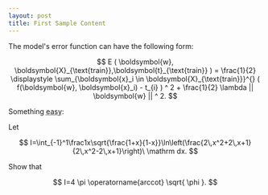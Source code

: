 ```yaml
---
layout: post
title: First Sample Content
---
```


The model's error function can have the following form:

$$
    E ( \boldsymbol{w}, \boldsymbol{X}_{\text{train}},\boldsymbol{t}_{\text{train}} ) = \frac{1}{2} \displaystyle \sum_{\boldsymbol{x}_i \in \boldsymbol{X}_{\text{train}}}^{} ( f(\boldsymbol{w}, \boldsymbol{x}_i) - t_{i} ) ^ 2 + \frac{1}{2} \lambda || \boldsymbol{w} || ^ 2.
$$

Something  <abbr title="or perhaps not so easy: https://www.scientificamerican.com/podcast/episode/cleo-the-mysterious-math-menace1/">easy</abbr>:

Let

$$
I=\int_{-1}^1\frac1x\sqrt{\frac{1+x}{1-x}}\ln\left(\frac{2\,x^2+2\,x+1}{2\,x^2-2\,x+1}\right)\ \mathrm dx.
$$

Show that

$$
I=4 \pi \operatorname{arccot} \sqrt{ \phi }.
$$